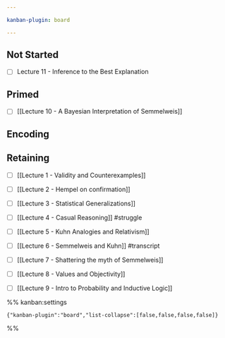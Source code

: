 ```yaml
---

kanban-plugin: board

---
```


## Not Started

- [ ] Lecture 11 - Inference to the Best
	Explanation


## Primed

- [ ] [[Lecture 10 - A Bayesian Interpretation of Semmelweis]]


## Encoding



## Retaining

- [ ] [[Lecture 1 - Validity and Counterexamples]]
- [ ] [[Lecture 2 - Hempel on confirmation]]
- [ ] [[Lecture 3 - Statistical Generalizations]]
- [ ] [[Lecture 4 - Casual Reasoning]] #struggle
- [ ] [[Lecture 5 - Kuhn Analogies and Relativism]]
- [ ] [[Lecture 6 - Semmelweis and Kuhn]] #transcript
- [ ] [[Lecture 7 - Shattering the myth of Semmelweis]]
- [ ] [[Lecture 8 - Values and Objectivity]]
- [ ] [[Lecture 9 - Intro to Probability and Inductive Logic]]




%% kanban:settings
```
{"kanban-plugin":"board","list-collapse":[false,false,false,false]}
```
%%
